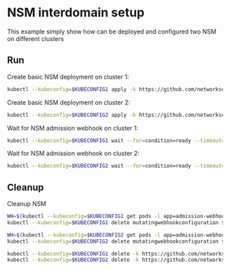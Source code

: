 # NSM interdomain setup


This example simply show how can be deployed and configured two NSM on different clusters

## Run

Create basic NSM deployment on cluster 1:

```bash
kubectl --kubeconfig=$KUBECONFIG1 apply -k https://github.com/networkservicemesh/deployments-k8s/examples/interdomain/nsm/cluster1?ref=e3cbe3f88c3d041a7cd9ad40034040154f9bfd86
```

Create basic NSM deployment on cluster 2:

```bash
kubectl --kubeconfig=$KUBECONFIG2 apply -k https://github.com/networkservicemesh/deployments-k8s/examples/interdomain/nsm/cluster2?ref=e3cbe3f88c3d041a7cd9ad40034040154f9bfd86
```

Wait for NSM admission webhook on cluster 1:

```bash
kubectl --kubeconfig=$KUBECONFIG1 wait --for=condition=ready --timeout=1m pod -n nsm-system -l app=admission-webhook-k8s
```

Wait for NSM admission webhook on cluster 2:

```bash
kubectl --kubeconfig=$KUBECONFIG2 wait --for=condition=ready --timeout=1m pod -n nsm-system -l app=admission-webhook-k8s
```

## Cleanup

Cleanup NSM
```bash
WH=$(kubectl --kubeconfig=$KUBECONFIG1 get pods -l app=admission-webhook-k8s -n nsm-system --template '{{range .items}}{{.metadata.name}}{{"\n"}}{{end}}')
kubectl --kubeconfig=$KUBECONFIG1 delete mutatingwebhookconfiguration ${WH}

WH=$(kubectl --kubeconfig=$KUBECONFIG2 get pods -l app=admission-webhook-k8s -n nsm-system --template '{{range .items}}{{.metadata.name}}{{"\n"}}{{end}}')
kubectl --kubeconfig=$KUBECONFIG2 delete mutatingwebhookconfiguration ${WH}

kubectl --kubeconfig=$KUBECONFIG1 delete -k https://github.com/networkservicemesh/deployments-k8s/examples/interdomain/nsm/cluster1?ref=e3cbe3f88c3d041a7cd9ad40034040154f9bfd86
kubectl --kubeconfig=$KUBECONFIG2 delete -k https://github.com/networkservicemesh/deployments-k8s/examples/interdomain/nsm/cluster2?ref=e3cbe3f88c3d041a7cd9ad40034040154f9bfd86
```
